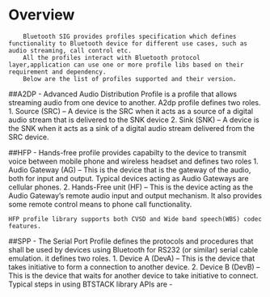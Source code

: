 # Overview
        Bluetooth SIG provides profiles specification which defines functionality to Bluetooth device for different use cases, such as audio streaming, call control etc.
        All the profiles interact with Bluetooth protocol layer,application can use one or more profile libs based on their requirement and dependency.
		Below are the list of profiles supported and their version.

##A2DP
	- Advanced Audio Distribution Profile is a profile that allows streaming audio from one device to another. A2dp profile defines two roles.
		1. Source (SRC) – A device is the SRC when it acts as a source of a digital audio stream that is delivered to the SNK device
		2. Sink (SNK) – A device is the SNK when it acts as a sink of a digital audio stream delivered from the SRC device.

##HFP
	- Hands-free profile provides capabilty to the device to transmit voice between mobile phone and wireless headset and defines two roles
		1. Audio Gateway (AG) – This is the device that is the gateway of the audio, both for input and output.
			Typical devices acting as Audio Gateways are cellular phones.
		2. Hands-Free unit (HF) – This is the device acting as the Audio Gateway’s remote audio input and output
			mechanism. It also provides some remote control means to phone call functionality.

	HFP profile library supports both CVSD and Wide band speech(WBS) codec  features.

##SPP
	- The Serial Port Profile defines the protocols and procedures that shall be used by devices using Bluetooth for RS232 (or similar) serial cable emulation.
      it  defines two roles.
		1. Device A (DevA) – This is the device that takes initiative to form a connection to another device.
		2. Device B (DevB) – This is the device that waits for another device to take initiative to connect.
           Typical steps in using BTSTACK library APIs are -
